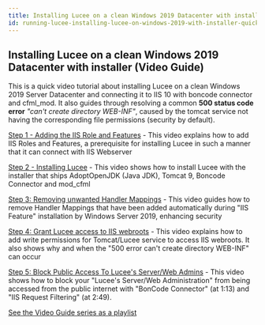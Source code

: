 ```yaml
---
title: Installing Lucee on a clean Windows 2019 Datacenter with installer
id: running-lucee-installing-lucee-on-windows-2019-with-installer-quick-video-guide
---
```


## Installing Lucee on a clean Windows 2019 Datacenter with installer (Video Guide)

This is a quick video tutorial about installing Lucee on a clean Windows 2019 Server Datacenter and connecting it to IIS 10 with boncode connector and cfml_mod. It also guides through resolving a common **500 status code error** *"can't create directory WEB-INF"*, caused by the tomcat service not having the corresponding file permissions (security by default).

[Step 1 - Adding the IIS Role and Features](https://youtu.be/kTilVJgN1_o) - This video explains how to add IIS Roles and Features, a prerequisite for installing Lucee in such a manner that it can connect with IIS Webserver

[Step 2 - Installing Lucee](https://youtu.be/PyTEMywl2fk) - This video shows how to install Lucee with the installer that ships AdoptOpenJDK (Java JDK), Tomcat 9, Boncode Connector and mod_cfml

[Step 3: Removing unwanted Handler Mappings](https://youtu.be/Y4zSlRMbqnk) - This video guides how to remove Handler Mappings that have been added automatically during "IIS Feature" installation by Windows Server 2019, enhancing security

[Step 4: Grant Lucee access to IIS webroots](https://youtu.be/08mf_g6ci5A) - This video explains how to add write permissions for Tomcat/Lucee service to access IIS webroots. It also shows why and when the "500 error can't create directory WEB-INF" can occur

[Step 5: Block Public Access To Lucee's Server/Web Admins](https://youtu.be/wt4Y6uAPbc0) - This video shows how to block your "Lucee's Server/Web Administration" from being accessed from the public internet with "BonCode Connector" (at 1:13) and "IIS Request Filtering" (at 2:49).

[See the Video Guide series as a playlist](https://www.youtube.com/playlist?list=PLk5a6z4LgytUZw9gJX0n7QGt8__GLBAnf)

